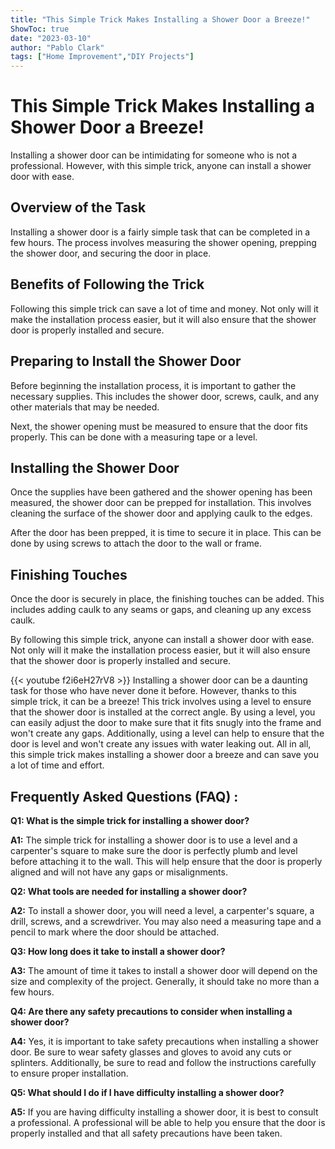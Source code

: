 ```yaml
---
title: "This Simple Trick Makes Installing a Shower Door a Breeze!"
ShowToc: true 
date: "2023-03-10"
author: "Pablo Clark" 
tags: ["Home Improvement","DIY Projects"]
---
```

# This Simple Trick Makes Installing a Shower Door a Breeze!

Installing a shower door can be intimidating for someone who is not a professional. However, with this simple trick, anyone can install a shower door with ease.

## Overview of the Task

Installing a shower door is a fairly simple task that can be completed in a few hours. The process involves measuring the shower opening, prepping the shower door, and securing the door in place. 

## Benefits of Following the Trick

Following this simple trick can save a lot of time and money. Not only will it make the installation process easier, but it will also ensure that the shower door is properly installed and secure. 

## Preparing to Install the Shower Door

Before beginning the installation process, it is important to gather the necessary supplies. This includes the shower door, screws, caulk, and any other materials that may be needed. 

Next, the shower opening must be measured to ensure that the door fits properly. This can be done with a measuring tape or a level. 

## Installing the Shower Door

Once the supplies have been gathered and the shower opening has been measured, the shower door can be prepped for installation. This involves cleaning the surface of the shower door and applying caulk to the edges. 

After the door has been prepped, it is time to secure it in place. This can be done by using screws to attach the door to the wall or frame. 

## Finishing Touches

Once the door is securely in place, the finishing touches can be added. This includes adding caulk to any seams or gaps, and cleaning up any excess caulk. 

By following this simple trick, anyone can install a shower door with ease. Not only will it make the installation process easier, but it will also ensure that the shower door is properly installed and secure.

{{< youtube f2i6eH27rV8 >}} 
Installing a shower door can be a daunting task for those who have never done it before. However, thanks to this simple trick, it can be a breeze! This trick involves using a level to ensure that the shower door is installed at the correct angle. By using a level, you can easily adjust the door to make sure that it fits snugly into the frame and won't create any gaps. Additionally, using a level can help to ensure that the door is level and won't create any issues with water leaking out. All in all, this simple trick makes installing a shower door a breeze and can save you a lot of time and effort.

## Frequently Asked Questions (FAQ) :
**Q1: What is the simple trick for installing a shower door?**

**A1:** The simple trick for installing a shower door is to use a level and a carpenter's square to make sure the door is perfectly plumb and level before attaching it to the wall. This will help ensure that the door is properly aligned and will not have any gaps or misalignments.

**Q2: What tools are needed for installing a shower door?**

**A2:** To install a shower door, you will need a level, a carpenter's square, a drill, screws, and a screwdriver. You may also need a measuring tape and a pencil to mark where the door should be attached.

**Q3: How long does it take to install a shower door?**

**A3:** The amount of time it takes to install a shower door will depend on the size and complexity of the project. Generally, it should take no more than a few hours.

**Q4: Are there any safety precautions to consider when installing a shower door?**

**A4:** Yes, it is important to take safety precautions when installing a shower door. Be sure to wear safety glasses and gloves to avoid any cuts or splinters. Additionally, be sure to read and follow the instructions carefully to ensure proper installation.

**Q5: What should I do if I have difficulty installing a shower door?**

**A5:** If you are having difficulty installing a shower door, it is best to consult a professional. A professional will be able to help you ensure that the door is properly installed and that all safety precautions have been taken.





